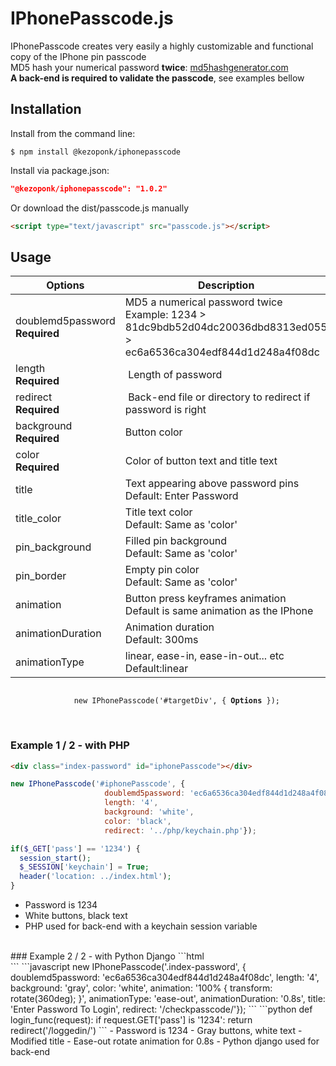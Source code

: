 # IPhonePasscode.js
IPhonePasscode creates very easily a highly customizable and functional copy of the IPhone pin passcode<br>
MD5 hash your numerical password **twice**: <a href="https://www.md5hashgenerator.com"> md5hashgenerator.com </a><br>
**A back-end is required to validate the passcode**, see examples bellow
<br>

## Installation
Install from the command line:
```shell
$ npm install @kezoponk/iphonepasscode
```
Install via package.json:
```json
"@kezoponk/iphonepasscode": "1.0.2" 
```
Or download the dist/passcode.js manually
```html
<script type="text/javascript" src="passcode.js"></script>
```

## Usage

| Options | Description |
| --- | --- |
| doublemd5password <br> **Required** | MD5 a numerical password twice <br> Example: 1234 > 81dc9bdb52d04dc20036dbd8313ed055 > ec6a6536ca304edf844d1d248a4f08dc |
| length <br> **Required** | Length of password |
| redirect <br> **Required** | Back-end file or directory to redirect if password is right |
| background <br> **Required** | Button color |
| color <br> **Required** | Color of button text and title text |
| title | Text appearing above password pins <br>Default: Enter Password |
| title_color | Title text color<br>Default: Same as 'color' |
| pin_background | Filled pin background<br>Default: Same as 'color' |
| pin_border | Empty pin color<br>Default: Same as 'color' |
| animation | Button press keyframes animation<br>Default is same animation as the IPhone |
| animationDuration | Animation duration<br>Default: 300ms |
| animationType | linear, ease-in, ease-in-out... etc<br>Default:linear |

<p align="center">
  <code>
    new IPhonePasscode('#targetDiv', { <strong>Options</strong> });
  </code>
</center>
<br><br>

### Example 1 / 2 - with PHP
```html
<div class="index-password" id="iphonePasscode"></div>
```
```javascript
new IPhonePasscode('#iphonePasscode', {
                     doublemd5password: 'ec6a6536ca304edf844d1d248a4f08dc',
                     length: '4',
                     background: 'white',
                     color: 'black',
                     redirect: '../php/keychain.php'});
```
```php
if($_GET['pass'] == '1234') {
  session_start();
  $_SESSION['keychain'] = True;
  header('location: ../index.html');
}
```
- Password is 1234
- White buttons, black text
- PHP used for back-end with a keychain session variable
<br>
### Example 2 / 2 - with Python Django
```html
<div class="index-password" id="iphonePasscode"></div>
```
```javascript
new IPhonePasscode('.index-password', {
                     doublemd5password: 'ec6a6536ca304edf844d1d248a4f08dc',
                     length: '4',
                     background: 'gray',
                     color: 'white',
                     animation: '100% { transform: rotate(360deg); }',
                     animationType: 'ease-out',
                     animationDuration: '0.8s',
                     title: 'Enter Password To Login',
                     redirect: '/checkpasscode/'});
```
```python
def login_func(request):
    if request.GET['pass'] is '1234':
        return redirect('/loggedin/')
```
- Password is 1234
- Gray buttons, white text
- Modified title
- Ease-out rotate animation for 0.8s
- Python django used for back-end
